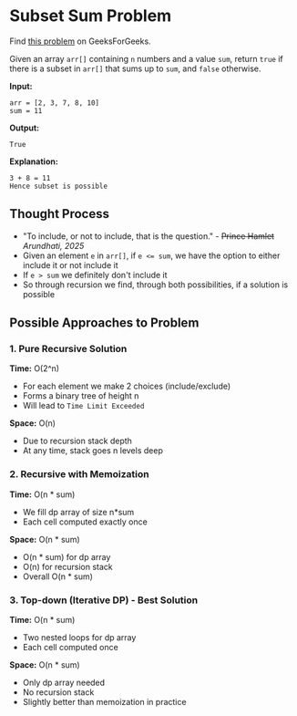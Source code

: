 # Subset Sum Problem

Find [this problem](https://www.geeksforgeeks.org/problems/subset-sum-problem-1611555638/1) on GeeksForGeeks.

Given an array `arr[]` containing `n` numbers and a value `sum`, return `true` if there is a subset in `arr[]` that sums up to `sum`, and `false` otherwise.

**Input:**
```
arr = [2, 3, 7, 8, 10]
sum = 11
```

**Output:**
```
True
```
**Explanation:**
```
3 + 8 = 11
Hence subset is possible
```

## Thought Process

- "To include, or not to include, that is the question." - ~~Prince Hamlet~~ _Arundhati, 2025_
- Given an element `e` in `arr[]`, if `e <= sum`, we have the option to either include it or not include it
- If `e > sum` we definitely don't include it
- So through recursion we find, through both possibilities, if a solution is possible

## Possible Approaches to Problem

### 1. Pure Recursive Solution
**Time:** O(2^n)
- For each element we make 2 choices (include/exclude)
- Forms a binary tree of height n
- Will lead to `Time Limit Exceeded`

**Space:** O(n)

- Due to recursion stack depth
- At any time, stack goes n levels deep

### 2. Recursive with Memoization
**Time:** O(n * sum)
- We fill dp array of size n*sum
- Each cell computed exactly once

**Space:** O(n * sum)
- O(n * sum) for dp array
- O(n) for recursion stack
- Overall O(n * sum)

### 3. **Top-down (Iterative DP)** - Best Solution
**Time:** O(n * sum)
- Two nested loops for dp array
- Each cell computed once

**Space:** O(n * sum)
- Only dp array needed
- No recursion stack
- Slightly better than memoization in practice
